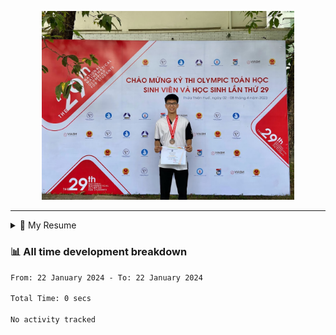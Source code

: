 <p align="center"><img src="asset/header.jpg" width="80%"/></p>

---

<details>
  <summary>📃 My Resume</summary>

### Education

- 📖 **Information Technology**\
📆 10/2021 - present\
📍 **Thang Long University** - Hoang Mai, Hanoi, Vietnam

### Experience

<img align="right" src="https://img.shields.io/badge/Figma-F24E1E?style=flat&logo=figma&logoColor=white"/>
<img align="right" src="https://img.shields.io/badge/node.js-6DA55F?style=flat&logo=node.js&logoColor=white"/>
<img align="right" src="https://img.shields.io/badge/Next.js-black?style=flat&logo=next.js&logoColor=white"/>
<img align="right" src="https://img.shields.io/badge/TypeScript-007ACC?style=flat&logo=typescript&logoColor=white"/>


- 👨‍💻 **Full Stack Web Intern**\
📆 09/2022 - 05/2023\
📍 **TECH 5S** -  Lưu Hữu Phước, Phường Mỹ Đình I, Quận Nam Từ Liêm, Thành phố Hà Nội.

- 👨‍💻 **Frontend Web Fresher**\
📆 11/2023 - present\
📍 **White Neuron** -  Khu đô thị Mậu Lương, Hà Đông, Hanoi, Vietnam
</details>

### 📊 All time development breakdown

<!--START_SECTION:waka-->

```txt
From: 22 January 2024 - To: 22 January 2024

Total Time: 0 secs

No activity tracked
```

<!--END_SECTION:waka-->

